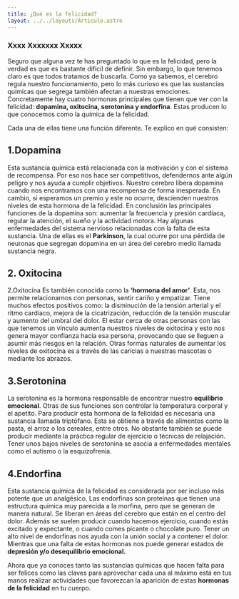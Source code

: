 ```yaml
---
title: ¿Qué es la felicidad?
layout: ../../layouts/Articulo.astro
---
```


### Xxxx Xxxxxxx Xxxxx
Seguro que alguna vez te has preguntado lo que es la felicidad, pero la verdad es que es
bastante difícil de definir. Sin embargo, lo que tenemos claro es que todos tratamos de
buscarla. Como ya sabemos, el cerebro regula nuestro funcionamiento, pero lo más curioso
es que las sustancias químicas que segrega también afectan a nuestras emociones.
Concretamente hay cuatro hormonas principales que tienen que ver con la felicidad:
**dopamina, oxitocina, serotonina y endorfina**. Estas producen lo que conocemos como
la química de la felicidad.  
  
Cada una de ellas tiene una función diferente. Te explico en qué consisten:

## 1.Dopamina
Esta sustancia química está
relacionada con la motivación y con
el sistema de recompensa. Por eso
nos hace ser competitivos, defendernos
ante algún peligro y nos ayuda a
cumplir objetivos. Nuestro cerebro
libera dopamina cuando nos
encontramos con una recompensa de
forma inesperada. En cambio, si
esperamos un premio y este no ocurre,
descienden nuestros niveles de esta
hormona de la felicidad.
En conclusión las principales
funciones de la dopamina son:
aumentar la frecuencia y presión
cardíaca, regular la atención, el sueño
y la actividad motora.
Hay algunas enfermedades del sistema
nervioso relacionadas con la falta de
esta sustancia. Una de ellas es el
**Parkinson**, la cual ocurre por una
pérdida de neuronas que segregan
dopamina en un área del cerebro
medio llamada sustancia negra.

## 2. Oxitocina
2.Oxitocina
Es también conocida como la
**‘hormona del amor’**. Esta, nos
permite relacionarnos con personas,
sentir cariño y empatizar.
Tiene muchos efectos positivos como:
la disminución de la tensión arterial y
el ritmo cardiaco, mejora de la
cicatrización, reducción de la tensión
muscular y aumento del umbral del
dolor.
El estar cerca de otras personas con las
que tenemos un vínculo aumenta
nuestros niveles de oxitocina y esto nos
genera mayor confianza hacia esa
persona, provocando que se lleguen a
asumir más riesgos en la relación.
Otras formas naturales de aumentar
los niveles de oxitocina es a través de
las caricias a nuestras mascotas o
mediante los abrazos.

## 3.Serotonina
La serotonina es la hormona responsable
de encontrar nuestro **equilibrio
emocional**. Otras de sus funciones son
controlar la temperatura corporal y el
apetito.
Para producir esta hormona de la felicidad
es necesaria una sustancia llamada
triptófano. Esta se obtiene a través de
alimentos como la pasta, el arroz o los
cereales, entre otros. No obstante también
se puede producir mediante la práctica
regular de ejercicio o técnicas de
relajación.
Tener unos bajos niveles de serotonina se
asocia a enfermedades mentales como el
autismo o la esquizofrenia.

## 4.Endorfina
Esta sustancia química de la felicidad es
considerada por ser incluso más potente
que un analgésico.
Las endorfinas son proteínas que tienen
una estructura química muy parecida a la
morfina, pero que se generan de manera
natural. Se liberan en áreas del cerebro
que están en el centro del dolor. Además
se suelen producir cuando hacemos
ejercicio, cuando estás excitado y
expectante, o cuando comes picante o
chocolate puro.
Tener un alto nivel de endorfinas nos
ayuda con la unión social y a contener el
dolor. Mientras que una falta de estas
hormonas nos puede generar estados de
**depresión y/o desequilibrio
emocional.**

Ahora que ya conoces tanto las sustancias químicas que hacen falta para ser felices como las
claves para aprovechar cada una al máximo está en tus manos realizar actividades que
favorezcan la aparición de estas **hormonas de la felicidad** en tu cuerpo.
